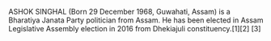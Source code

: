 ASHOK SINGHAL (Born 29 December 1968, Guwahati, Assam) is a Bharatiya Janata Party politician from Assam. He has been elected in Assam Legislative Assembly election in 2016 from Dhekiajuli constituency.[1][2] [3]
